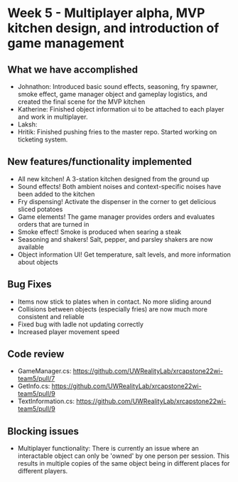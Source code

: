 # Week 5 - Multiplayer alpha, MVP kitchen design, and introduction of game management

## What we have accomplished

- Johnathon: Introduced basic sound effects, seasoning, fry spawner, smoke
  effect, game manager object and gameplay logistics, and created the final
  scene for the MVP kitchen
- Katherine: Finished object information ui to be attached to each player and 
  work in multiplayer.
- Laksh:
- Hritik: Finished pushing fries to the master repo. Started working on
  ticketing system.

## New features/functionality implemented

- All new kitchen! A 3-station kitchen designed from the ground up
- Sound effects! Both ambient noises and context-specific noises have been added
  to the kitchen
- Fry dispensing! Activate the dispenser in the corner to get delicious sliced
  potatoes
- Game elements! The game manager provides orders and evaluates orders that are
  turned in
- Smoke effect! Smoke is produced when searing a steak
- Seasoning and shakers! Salt, pepper, and parsley shakers are now available
- Object information UI! Get temperature, salt levels, and more information about 
  objects

## Bug Fixes

- Items now stick to plates when in contact. No more sliding around
- Collisions between objects (especially fries) are now much more consistent and
  reliable
- Fixed bug with ladle not updating correctly
- Increased player movement speed

## Code review

- GameManager.cs: https://github.com/UWRealityLab/xrcapstone22wi-team5/pull/7
- GetInfo.cs: https://github.com/UWRealityLab/xrcapstone22wi-team5/pull/9
- TextInformation.cs: https://github.com/UWRealityLab/xrcapstone22wi-team5/pull/9

## Blocking issues

- Multiplayer functionality: There is currently an issue where an interactable
  object can only be 'owned' by one person per session. This results in multiple
  copies of the same object being in different places for different players.
